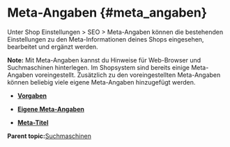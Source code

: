 # Meta-Angaben {#meta_angaben}

Unter Shop Einstellungen \> SEO \> Meta-Angaben können die bestehenden Einstellungen zu den Meta-Informationen deines Shops eingesehen, bearbeitet und ergänzt werden.

**Note:** Mit Meta-Angaben kannst du Hinweise für Web-Browser und Suchmaschinen hinterlegen. Im Shopsystem sind bereits einige Meta-Angaben voreingestellt. Zusätzlich zu den voreingestellten Meta-Angaben können beliebig viele eigene Meta-Angaben hinzugefügt werden.

-   **[Vorgaben](5_2_1_Vorgaben.md)**  

-   **[Eigene Meta-Angaben](5_2_2_Eigene_Meta_Angaben.md)**  

-   **[Meta-Titel](5_2_3_Meta_Titel.md)**  


**Parent topic:**[Suchmaschinen](5_Suchmaschinen.md)

